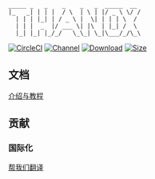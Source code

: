 ```
_____ _   _    _    _   _  _____  __
|_   _| | | |  / \  | \ | |/ _ \ \/ /
  | | | |_| | / _ \ |  \| | | | \  /
  | | |  _  |/ ___ \| |\  | |_| /  \
  |_| |_| |_/_/   \_\_| \_|\___/_/\_\
```

[![CircleCI](https://circleci.com/gh/Tornaco/Thanox/tree/master.svg?style=svg)](https://circleci.com/gh/Tornaco/Thanox/tree/master)
[![Channel](https://img.shields.io/badge/Follow-Telegram-blue.svg?logo=telegram)](https://t.me/thanox_mod)
[![Download](https://img.shields.io/github/downloads/tornaco/thanox/total)](https://github.com/Tornaco/Thanox/releases)
[![Size](https://img.shields.io/github/languages/code-size/tornaco/thanox)](https://github.com/Tornaco/Thanox)

## 文档

[介绍与教程](https://tornaco.github.io/Thanox/)

## 贡献

### 国际化

[帮我们翻译](https://tornaco.github.io/Thanox/Translate.html)

